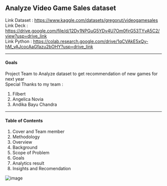 ## Analyze Video Game Sales dataset
Link Dataset : https://www.kaggle.com/datasets/gregorut/videogamesales</br>
Link Deck : https://drive.google.com/file/d/12Dy1NPGuG5YDv4U7Om0fjrG53TYvA5C2/view?usp=drive_link</br>
Link Python : https://colab.research.google.com/drive/1qCVAkE5xQy-hM_yAJcocAaGfazu2bOHY?usp=drive_link

----

#### Goals
Project Team to Analyze dataset to get recommendation of new games for next year</br>
Special Thanks to my team :</br>
1. Filbert</br>
2. Angelica Novia</br>
3. Andika Bayu Chandra

----

#### Table of Contents

1. Cover and Team member </br>
2. Methodology </br>
4. Overview </br>
5. Background </br>
6. Scope of Problem </br>
7. Goals </br>
8. Analytics result</br>
9. Insights and Recomendation

![image](https://github.com/margiantoramadhani/Video_Game_Sales/assets/112692717/35148322-33d1-4d41-9f68-e764def505e3)

